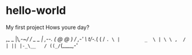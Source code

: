 # hello-world
My first project
Hows youre day? 




 ,_     _
 |\\_,-~/
 / _  _ |    ,--.
(  @  @ )   / ,-'
 \  _t_/-._( (
 /         `. \
|         _  \ |
 \ \ ,  /      |
  || |-_\__   /
 ((_/`(____,-'


